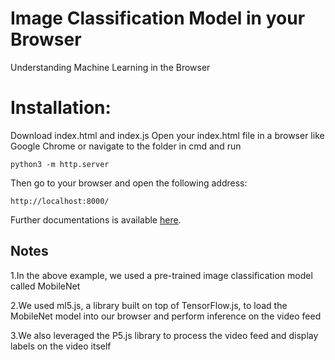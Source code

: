 #  Image Classification Model in your Browser
Understanding Machine Learning in the Browser

# Installation:
Download index.html and index.js
Open your index.html file in a browser like Google Chrome or navigate to the folder in cmd and run
```
python3 -m http.server
```
Then go to your browser and open the following address:
```
http://localhost:8000/
```


Further documentations is available [here](https://www.npmjs.com/package/ml5).

## Notes
1.In the above example, we used a pre-trained image classification model called MobileNet

2.We used ml5.js, a library built on top of TensorFlow.js, to load the MobileNet model into our browser and perform inference on the video feed

3.We also leveraged the P5.js library to process the video feed and display labels on the video itself

